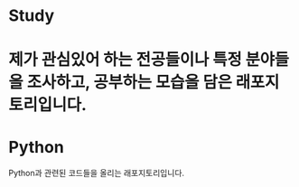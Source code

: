 # Study

제가 관심있어 하는 전공들이나 특정 분야들을 조사하고, 공부하는 모습을 담은 래포지토리입니다.
=======
# Python
Python과 관련된 코드들을 올리는 래포지토리입니다.

